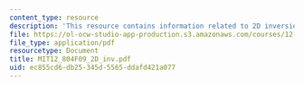 ```yaml
---
content_type: resource
description: 'This resource contains information related to 2D inversion. '
file: https://ol-ocw-studio-app-production.s3.amazonaws.com/courses/12-804-large-scale-flow-dynamics-lab-fall-2009/ec855cd6db25345d5565ddafd421a077_MIT12_804F09_2D_inv.pdf
file_type: application/pdf
resourcetype: Document
title: MIT12_804F09_2D_inv.pdf
uid: ec855cd6-db25-345d-5565-ddafd421a077
---
```

